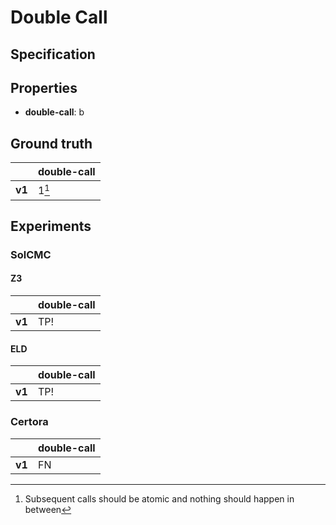 # Double Call

## Specification


## Properties
- **double-call**: b

## Ground truth
|        | double-call |
|--------|-------------|
| **v1** | 1[^1]       |
 
[^1]: Subsequent calls should be atomic and nothing should happen in between

## Experiments
### SolCMC
#### Z3
|        | double-call |
|--------|-------------|
| **v1** | TP!         |
 

#### ELD
|        | double-call |
|--------|-------------|
| **v1** | TP!         |
 


### Certora
|        | double-call |
|--------|-------------|
| **v1** | FN          |
 

